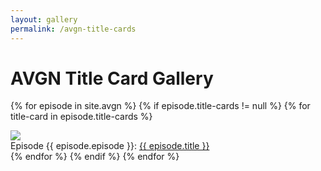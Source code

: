 ```yaml
---
layout: gallery
permalink: /avgn-title-cards
---
```


<h1 class="center">AVGN Title Card Gallery</h1>

<div class="gallery">

{% for episode in site.avgn %}
  {% if episode.title-cards != null %}
    {% for title-card in episode.title-cards %}
      <div class="tile">
        <a href="/assets/images/avgn/title-cards/{{ title-card }}" data-caption="Episode {{ episode.episode }}: {{ episode.title }}">
          <img src="/assets/images/avgn/title-cards/{{ title-card }}">
        </a>
        <div class="desc">Episode {{ episode.episode }}: <a href="/avgn/episode-{{ episode.episode }}">{{ episode.title }}</a></div>
      </div>
    {% endfor %}
  {% endif %}
{% endfor %}
</div>